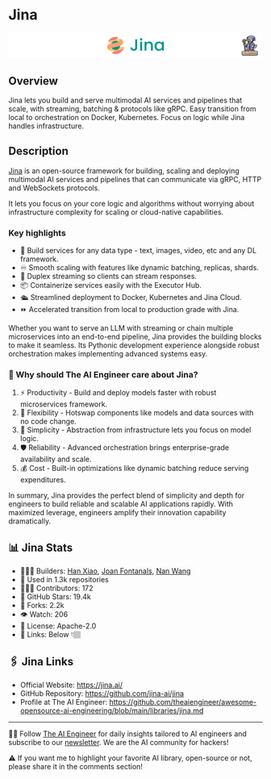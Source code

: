 # Jina
![The AI Engineer presents Jina](jina_1920x192.png)
## Overview
Jina lets you build and serve multimodal AI services and pipelines that scale, with streaming, batching & protocols like gRPC. Easy transition from local to orchestration on Docker, Kubernetes. Focus on logic while Jina handles infrastructure.

## Description
[Jina](https://www.linkedin.com/company/jinaai/) is an open-source framework for building, scaling and deploying multimodal AI services and pipelines that can communicate via gRPC, HTTP and WebSockets protocols.

It lets you focus on your core logic and algorithms without worrying about infrastructure complexity for scaling or cloud-native capabilities.

### Key highlights

- 🚀 Build services for any data type - text, images, video, etc and any DL framework.
- ♾️ Smooth scaling with features like dynamic batching, replicas, shards.
- 📡 Duplex streaming so clients can stream responses.
- 📦 Containerize services easily with the Executor Hub.
- 🛳️ Streamlined deployment to Docker, Kubernetes and Jina Cloud.
- ⏩ Accelerated transition from local to production grade with Jina.

Whether you want to serve an LLM with streaming or chain multiple microservices into an end-to-end pipeline, Jina provides the building blocks to make it seamless. Its Pythonic development experience alongside robust orchestration makes implementing advanced systems easy.

### 🤔 Why should The AI Engineer care about Jina?
1. ⚡️ Productivity - Build and deploy models faster with robust microservices framework.
2. 🔌 Flexibility - Hotswap components like models and data sources with no code change.
3. 📡 Simplicity - Abstraction from infrastructure lets you focus on model logic.
4. 🛡 Reliability - Advanced orchestration brings enterprise-grade availability and scale.
5. 💰 Cost - Built-in optimizations like dynamic batching reduce serving expenditures.

In summary, Jina provides the perfect blend of simplicity and depth for engineers to build reliable and scalable AI applications rapidly. With maximized leverage, engineers amplify their innovation capability dramatically.

## 📊 Jina Stats
* 👷🏽‍♀️ Builders: [Han Xiao](https://www.linkedin.com/in/hxiao87/), [Joan Fontanals](https://www.linkedin.com/in/joanfontanalsmartinez/), [Nan Wang](https://www.linkedin.com/in/nanwang28/)
* 💾 Used in 1.3k repositories
* 👩🏽‍💻 Contributors: 172
* 💫 GitHub Stars: 19.4k
* 🍴 Forks: 2.2k
* 👁️ Watch: 206
* 🪪 License: Apache-2.0
* 🔗 Links: Below 👇🏽

## 🖇️ Jina Links
* Official Website: https://jina.ai/
* GitHub Repository: https://github.com/jina-ai/jina
* Profile at The AI Engineer: https://github.com/theaiengineer/awesome-opensource-ai-engineering/blob/main/libraries/jina.md

---
🧙🏽 Follow [The AI Engineer](https://www.linkedin.com/company/theaiengineer/) for daily insights tailored to AI engineers and subscribe to our [newsletter](http://theaiengineerco.substack.com). We are the AI community for hackers!

⚠️ If you want me to highlight your favorite AI library, open-source or not, please share it in the comments section!